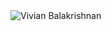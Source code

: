 
<img src="http://vivian.balakrishnan.sg/wp-content/uploads/2017/11/vivianbala2" alt="Vivian Balakrishnan" />
